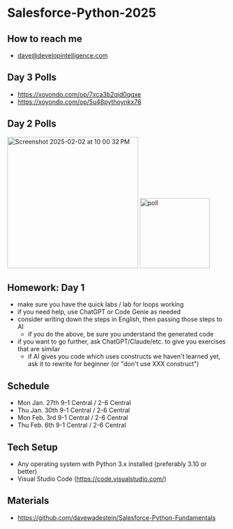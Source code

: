 # Salesforce-Python-2025

## How to reach me
* dave@developintelligence.com

## Day 3 Polls
* https://xoyondo.com/op/7xca3b2qid0qgxe
* https://xoyondo.com/op/5u48pythoynkx76

## Day 2 Polls
<img width="300" alt="Screenshot 2025-02-02 at 10 00 32 PM" src="https://github.com/user-attachments/assets/4c34d739-e0ff-48ae-9a0c-c40c5762bed7" />

<img width="160" alt="poll" src="https://github.com/user-attachments/assets/7e4bfb31-bee3-487c-9b6d-586fd5a62455" />


## Homework: Day 1
* make sure you have the quick labs / lab for loops working
* if you need help, use ChatGPT or Code Genie as needed
* consider writing down the steps in English, then passing those steps to AI
   * if you do the above, be sure you understand the generated code
* if you want to go further, ask ChatGPT/Claude/etc. to give you exercises that are similar
   * if AI gives you code which uses constructs we haven't learned yet, ask it to rewrite for beginner (or "don't use XXX construct")

## Schedule
* Mon Jan. 27th 9-1 Central / 2-6 Central
* Thu Jan. 30th 9-1 Central / 2-6 Central
* Mon Feb. 3rd 9-1 Central / 2-6 Central
* Thu Feb. 6th 9-1 Central / 2-6 Central

## Tech Setup
* Any operating system with Python 3.x installed (preferably 3.10 or better)
* Visual Studio Code (https://code.visualstudio.com/)

## Materials
* https://github.com/davewadestein/Salesforce-Python-Fundamentals
